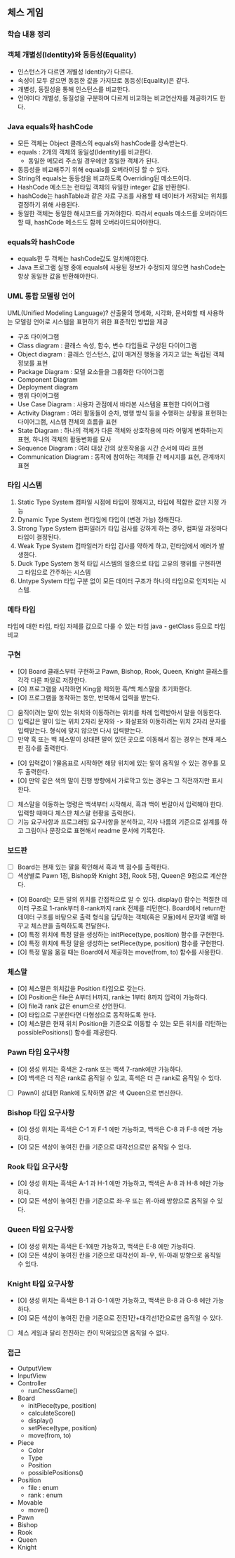 ## 체스 게임

### 학습 내용 정리

### 객체 개별성(Identity)와 동등성(Equality)

- 인스턴스가 다르면 개별성 Identity가 다르다.
- 속성이 모두 같으면 동등한 값을 가지므로 동등성(Equality)은 같다.
- 개별성, 동질성을 통해 인스턴스를 비교한다.
- 언어마다 개별성, 동질성을 구분하며 다르게 비교하는 비교연산자를 제공하기도 한다.

### Java equals와 hashCode

- 모든 객체는 Object 클래스의 equals와 hashCode를 상속받는다.
- equals : 2개의 객체의 동일성(Identity)를 비교한다.
  - 동일한 메모리 주소일 경우에만 동일한 객체가 된다.
- 동등성을 비교해주기 위해 equals를 오버라이딩 할 수 있다.
- String의 equals는 동등성을 비교하도록 Overriding된 메소드이다.
- HashCode 메소드는 런타임 객체의 유일한 integer 값을 반환한다.
- hashCode는 hashTable과 같은 자료 구조를 사용할 때 데이터가 저장되는 위치를 결정하기 위해 사용된다.
- 동일한 객체는 동일한 해시코드를 가져야한다. 따라서 equals 메소드를 오버라이드할 때, hashCode 메소드도 함께 오버라이드되어야한다.

### equals와 hashCode
- equals한 두 객체는 hashCode값도 일치해야한다.
- Java 프로그램 실행 중에 equals에 사용된 정보가 수정되지 않으면 hashCode는 항상 동일한 값을 반환해야한다.

### UML 통합 모델링 언어
UML(Unified Modeling Language)?
산출물의 명세화, 시각화, 문서화할 때 사용하는 모델링 언어로 시스템을 표현하기 위한 표준적인 방법을 제공

- 구조 다이어그램
- Class diagram : 클래스 속성, 함수, 변수 타입들로 구성된 다이어그램
- Object diagram : 클래스 인스턴스, 값이 매겨진 행동을 가지고 있는 독립된 객체정보를 표현
- Package Diagram : 모델 요소들을 그룹화한 다이어그램
- Component Diagram
- Deployment diagram
- 행위 다이어그램
- Use Case Diagram : 사용자 관점에서 바라본 시스템을 표현한 다이어그램
- Activity Diagram : 여러 활동들이 순차, 병행 방식 등을 수행하는 상황을 표현하는 다이어그램, 시스템 전체의 흐름을 표현
- State Diagram : 하나의 객체가 다른 객체와 상호작용에 따라 어떻게 변화하는지 표현, 하나의 객체의 활동변화를 묘사
- Sequence Diagram : 여러 대상 간의 상호작용을 시간 순서에 따라 표현
- Communication Diagram : 동작에 참여하는 객체들 간 메시지를 표현, 관계까지 표현

### 타입 시스템

1. Static Type System
컴파일 시점에 타입이 정해지고, 타입에 적합한 값만 지정 가능
2. Dynamic Type System
런타임에 타입이 (변경 가능) 정해진다.
3. Strong Type System
컴파일러가 타입 검사를 강하게 하는 경우, 컴파일 과정마다 타입이 결정된다.
4. Weak Type System
컴파일러가 타입 검사를 약하게 하고, 런타임에서 에러가 발생한다.
5. Duck Type System
동적 타입 시스템의 일종으로 타입 고유의 행위를 구현하면 그 타입으로 간주하는 시스템
6. Untype System
타입 구분 없이 모든 데이터 구조가 하나의 타입으로 인지되는 시스템.

### 메타 타입
타입에 대한 타입, 타입 자체를 값으로 다룰 수 있는 타입
java - getClass 등으로 타입 비교


### 구현
- [O] Board 클래스부터 구현하고 Pawn, Bishop, Rook, Queen, Knight 클래스를 각각 다른 파일로 저장한다.
- [O] 프로그램을 시작하면 King을 제외한 흑/백 체스말을 초기화한다.
- [O] 프로그램을 동작하는 동안, 반복해서 입력을 받는다.
- [ ] 움직이려는 말이 있는 위치와 이동하려는 위치를 차례 입력받아서 말을 이동한다.
- [ ] 입력값은 말이 있는 위치 2자리 문자와 -> 화살표와 이동하려는 위치 2자리 문자를 입력받는다. 형식에 맞지 않으면 다시 입력받는다.
- [ ] 만약 흑 또는 백 체스말이 상대편 말이 있던 곳으로 이동해서 잡는 경우는 현재 체스판 점수를 출력한다.
- [O] 입력값이 ?물음표로 시작하면 해당 위치에 있는 말이 움직일 수 있는 경우를 모두 출력한다.
- [O] 만약 같은 색의 말이 진행 방향에서 가로막고 있는 경우는 그 직전까지만 표시한다.
- [ ] 체스말을 이동하는 명령은 백색부터 시작해서, 흑과 백이 번갈아서 입력해야 한다. 입력할 때마다 체스판 체스말 현황을 출력한다.
- [ ] 기능 요구사항과 프로그래밍 요구사항을 분석하고, 각자 나름의 기준으로 설계를 하고 그림이나 문장으로 표현해서 readme 문서에 기록한다.

### 보드판

- [ ] Board는 현재 있는 말을 확인해서 흑과 백 점수를 출력한다. 
- [ ] 색상별로 Pawn 1점, Bishop와 Knight 3점, Rook 5점, Queen은 9점으로 계산한다.
- [O] Board는 모든 말의 위치를 간접적으로 알 수 있다. display() 함수는 적절한 데이터 구조로 1-rank부터 8-rank까지 rank 전체를 리턴한다.
Board에서 return한 데이터 구조를 바탕으로 출력 형식을 담당하는 객체(혹은 모듈)에서 문자열 배열 바꾸고 체스판을 출력하도록 전달한다.
- [O] 특정 위치에 특정 말을 생성하는 initPiece(type, position) 함수를 구현한다.
- [O] 특정 위치에 특정 말을 생성하는 setPiece(type, position) 함수를 구현한다.
- [O] 특정 말을 옮길 때는 Board에서 제공하는 move(from, to) 함수를 사용한다.

### 체스말

- [O] 체스말은 위치값을 Position 타입으로 갖는다.
- [O] Position은 file은 A부터 H까지, rank는 1부터 8까지 입력이 가능하다.
- [O] file과 rank 값은 enum으로 선언한다.
- [O] 타입으로 구분한다면 다형성으로 동작하도록 한다.
- [O] 체스말은 현재 위치 Position을 기준으로 이동할 수 있는 모든 위치를 리턴하는 possiblePositions() 함수를 제공한다.

### Pawn 타입 요구사항
- [O] 생성 위치는 흑색은 2-rank 또는 백색 7-rank에만 가능하다.
- [O] 백색은 더 작은 rank로 움직일 수 있고, 흑색은 더 큰 rank로 움직일 수 있다.
- [ ] Pawn이 상대편 Rank에 도착하면 같은 색 Queen으로 변신한다.

### Bishop 타입 요구사항
- [O] 생성 위치는 흑색은 C-1 과 F-1 에만 가능하고, 백색은 C-8 과 F-8 에만 가능하다.
- [O] 모든 색상이 놓여진 칸을 기준으로 대각선으로만 움직일 수 있다.

### Rook 타입 요구사항
- [O] 생성 위치는 흑색은 A-1 과 H-1 에만 가능하고, 백색은 A-8 과 H-8 에만 가능하다.
- [O] 모든 색상이 놓여진 칸을 기준으로 좌-우 또는 위-아래 방향으로 움직일 수 있다.

### Queen 타입 요구사항
- [O] 생성 위치는 흑색은 E-1에만 가능하고, 백색은 E-8 에만 가능하다.
- [O] 모든 색상이 놓여진 칸을 기준으로 대각선이 좌-우, 위-아래 방향으로 움직일 수 있다.

### Knight 타입 요구사항
- [O] 생성 위치는 흑색은 B-1 과 G-1 에만 가능하고, 백색은 B-8 과 G-8 에만 가능하다.
- [O] 모든 색상이 놓여진 칸을 기준으로 전진1칸+대각선1칸으로만 움직일 수 있다.
- [ ] 체스 게임과 달리 전진하는 칸이 막혀있으면 움직일 수 없다.

### 접근

- OutputView
- InputView
- Controller
  - runChessGame()
- Board
  - initPiece(type, position) 
  - calculateScore()
  - display()
  - setPiece(type, position)
  - move(from, to)
- Piece
  - Color
  - Type
  - Position
  - possiblePositions()
- Position
  - file : enum
  - rank : enum
- Movable
  - move()
- Pawn
- Bishop
- Rook
- Queen
- Knight